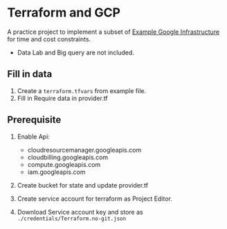 # Terraform and GCP

A practice project to implement a subset of [Example Google Infrastructure](https://gcp.solutions/diagram/ls-secondary-analysis) for time and cost constraints.

- Data Lab and Big query are not included.

## Fill in data

1. Create a `terraform.tfvars` from example file.
2. Fill in Require data in provider.tf

## Prerequisite

1. Enable Api:
    - cloudresourcemanager.googleapis.com
    - cloudbilling.googleapis.com
    - compute.googleapis.com
    - iam.googleapis.com

2. Create bucket for state and update provider.tf

3. Create service account for terraform as Project Editor.

4. Download Service account key and store as `./credentials/Terraform.no-git.json`
